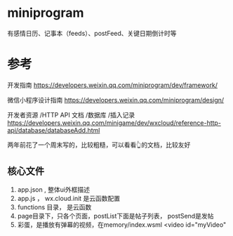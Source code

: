 # miniprogram

有感情日历、记事本（feeds）、postFeed、关键日期倒计时等

# 参考

开发指南
https://developers.weixin.qq.com/miniprogram/dev/framework/

微信小程序设计指南
https://developers.weixin.qq.com/miniprogram/design/

开发者资源 /HTTP API 文档 /数据库 /插入记录
https://developers.weixin.qq.com/minigame/dev/wxcloud/reference-http-api/database/databaseAdd.html

两年前花了一个周末写的，比较粗糙，可以看看👆的文档，比较友好

## 核心文件

1. app.json , 整体ui外框描述
2. app.js  ， wx.cloud.init  是云函数配置
3. functions 目录， 是云函数
4. page目录下，只各个页面，postList下面是帖子列表， postSend是发帖
5. 彩蛋，是播放有弹幕的视频，在memory/index.wsml   <video id="myVideo"

